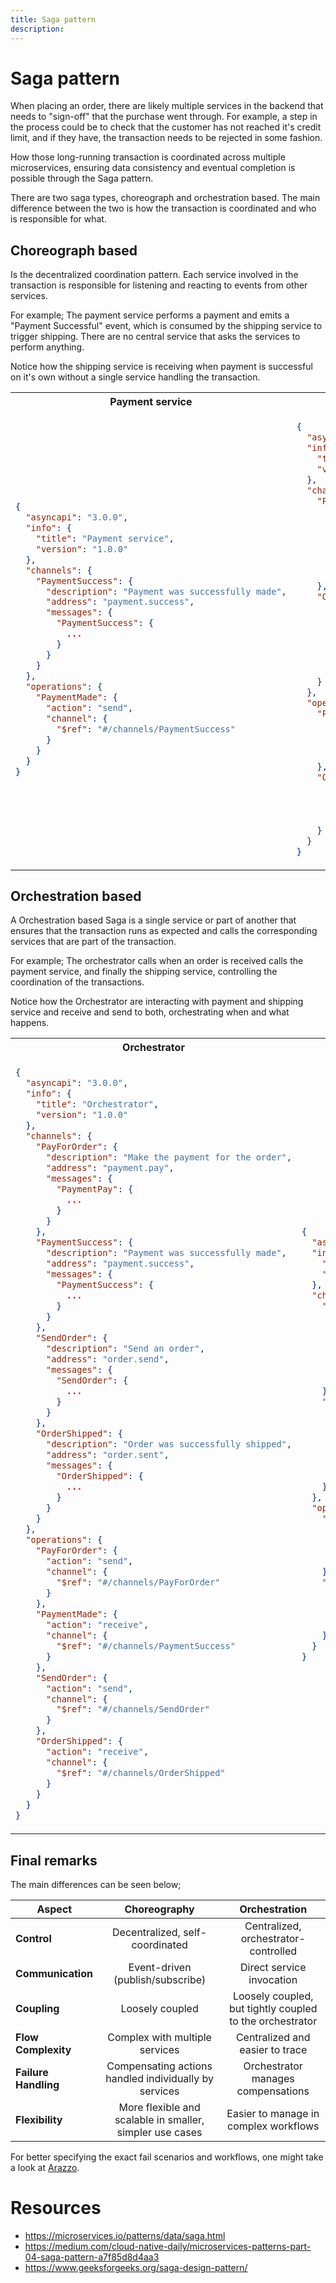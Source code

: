 ```yaml
---
title: Saga pattern
description: 
---
```


# Saga pattern
When placing an order, there are likely multiple services in the backend that needs to "sign-off" that the purchase went through. For example, a step in the process could be to check that the customer has not reached it's credit limit, and if they have, the transaction needs to be rejected in some fashion. 

How those long-running transaction is coordinated across multiple microservices, ensuring data consistency and eventual completion is possible through the Saga pattern.

There are two saga types, choreograph and orchestration based. The main difference between the two is how the transaction is coordinated and who is responsible for what. 


## Choreograph based
Is the decentralized coordination pattern. Each service involved in the transaction is responsible for listening and reacting to events from other services. 

For example; The payment service performs a payment and emits a "Payment Successful" event, which is consumed by the shipping service to trigger shipping. There are no central service that asks the services to perform anything.

Notice how the shipping service is receiving when payment is successful on it's own without a single service handling the transaction.

<table>
	<tr>
		<th> Payment service </th> 
		<th> Shipping service </th>
	</tr>
	<tr>
		<td> 

```json
{
  "asyncapi": "3.0.0",
  "info": {
    "title": "Payment service",
    "version": "1.0.0"
  },
  "channels": {
    "PaymentSuccess": {
      "description": "Payment was successfully made",
      "address": "payment.success",
      "messages": {
        "PaymentSuccess": {
          ...
        }
      }
    }
  },
  "operations": {
    "PaymentMade": {
      "action": "send",
      "channel": {
        "$ref": "#/channels/PaymentSuccess"
      }
    }
  }
}
```
</td>

<td>

```json
{
  "asyncapi": "3.0.0",
  "info": {
    "title": "Shipping service",
    "version": "1.0.0"
  },
  "channels": {
    "PaymentSuccess": {
      "description": "Payment was successfully made",
      "address": "payment.success",
      "messages": {
        "PaymentSuccess": {
          ...
        }
      }
    },
    "OrderShipped": {
      "description": "Order was successfully shipped",
      "address": "order.sent",
      "messages": {
        "OrderShipped": {
          ...
        }
      }
    }
  },
  "operations": {
    "PaymentMade": {
      "action": "receive",
      "channel": {
        "$ref": "#/channels/PaymentSuccess"
      }
    },
    "OrderShipped": {
      "action": "send",
      "channel": {
        "$ref": "#/channels/OrderShipped"
      }
    }
  }
}
```

</td>
</tr>
</table>

## Orchestration based

A Orchestration based Saga is a single service or part of another that ensures that the transaction runs as expected and calls the corresponding services that are part of the transaction. 

For example; The orchestrator calls when an order is received calls the payment service, and finally the shipping service, controlling the coordination of the transactions.

Notice how the Orchestrator are interacting with payment and shipping service and receive and send to both, orchestrating when and what happens. 

<table>
	<tr>
		<th> Orchestrator </th> 
		<th> Payment service </th> 
		<th> Shipping service </th>
	</tr>
	<tr>
  
<td> 

```json
{
  "asyncapi": "3.0.0",
  "info": {
    "title": "Orchestrator",
    "version": "1.0.0"
  },
  "channels": {
    "PayForOrder": {
      "description": "Make the payment for the order",
      "address": "payment.pay",
      "messages": {
        "PaymentPay": {
          ...
        }
      }
    },
    "PaymentSuccess": {
      "description": "Payment was successfully made",
      "address": "payment.success",
      "messages": {
        "PaymentSuccess": {
          ...
        }
      }
    },
    "SendOrder": {
      "description": "Send an order",
      "address": "order.send",
      "messages": {
        "SendOrder": {
          ...
        }
      }
    },
    "OrderShipped": {
      "description": "Order was successfully shipped",
      "address": "order.sent",
      "messages": {
        "OrderShipped": {
          ...
        }
      }
    }
  },
  "operations": {
    "PayForOrder": {
      "action": "send",
      "channel": {
        "$ref": "#/channels/PayForOrder"
      }
    },
    "PaymentMade": {
      "action": "receive",
      "channel": {
        "$ref": "#/channels/PaymentSuccess"
      }
    },
    "SendOrder": {
      "action": "send",
      "channel": {
        "$ref": "#/channels/SendOrder"
      }
    },
    "OrderShipped": {
      "action": "receive",
      "channel": {
        "$ref": "#/channels/OrderShipped"
      }
    }
  }
}
```
</td>

<td> 

```json
{
  "asyncapi": "3.0.0",
  "info": {
    "title": "Payment service",
    "version": "1.0.0"
  },
  "channels": {
    "PayForOrder": {
      "description": "Make the payment for the order",
      "address": "payment.pay",
      "messages": {
        "PaymentPay": {
          ...
        }
      }
    },
    "PaymentSuccess": {
      "description": "Payment was successfully made",
      "address": "payment.success",
      "messages": {
        "PaymentSuccess": {
          ...
        }
      }
    }
  },
  "operations": {
    "PayForOrder": {
      "action": "receive",
      "channel": {
        "$ref": "#/channels/PayForOrder"
      }
    },
    "PaymentMade": {
      "action": "send",
      "channel": {
        "$ref": "#/channels/PaymentSuccess"
      }
    }
  }
}
```
</td>

<td>

```json
{
  "asyncapi": "3.0.0",
  "info": {
    "title": "Shipping service",
    "version": "1.0.0"
  },
  "channels": {
    "SendOrder": {
      "description": "Send an order",
      "address": "order.send",
      "messages": {
        "SendOrder": {
          ...
        }
      }
    },
    "OrderShipped": {
      "description": "Order was successfully shipped",
      "address": "order.sent",
      "messages": {
        "OrderShipped": {
          ...
        }
      }
    }
  },
  "operations": {
    "SendOrder": {
      "action": "receive",
      "channel": {
        "$ref": "#/channels/SendOrder"
      }
    },
    "OrderShipped": {
      "action": "send",
      "channel": {
        "$ref": "#/channels/OrderShipped"
      }
    }
  }
}
```

</td>
</tr>
</table>

## Final remarks

The main differences can be seen below;

| Aspect | Choreography | Orchestration | 
|----------|:-------------:|:------:|
**Control**	| Decentralized, self-coordinated|Centralized, orchestrator-controlled
**Communication** | Event-driven (publish/subscribe) | Direct service invocation
**Coupling** | Loosely coupled | Loosely coupled, but tightly coupled to the orchestrator
**Flow Complexity** | Complex with multiple services | Centralized and easier to trace
**Failure Handling** | Compensating actions handled individually by services | Orchestrator manages compensations
**Flexibility** | More flexible and scalable in smaller, simpler use cases | Easier to manage in complex workflows

For better specifying the exact fail scenarios and workflows, one might take a look at [Arazzo](https://spec.openapis.org/arazzo/latest.html).

# Resources

- https://microservices.io/patterns/data/saga.html
- https://medium.com/cloud-native-daily/microservices-patterns-part-04-saga-pattern-a7f85d8d4aa3
- https://www.geeksforgeeks.org/saga-design-pattern/